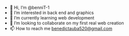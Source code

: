 - 👋 Hi, I’m @benniT-1
- 👀 I’m interested in back end and graphics
- 🌱 I’m currently learning web development 
- 💞️ I’m looking to collaborate on my first real web creation 
- 📫 How to reach me benedictauba520@gmail.com

<!---
benniT-1/benniT-1 is a ✨ special ✨ repository because its `README.md` (this file) appears on your GitHub profile.
You can click the Preview link to take a look at your changes.
--->
